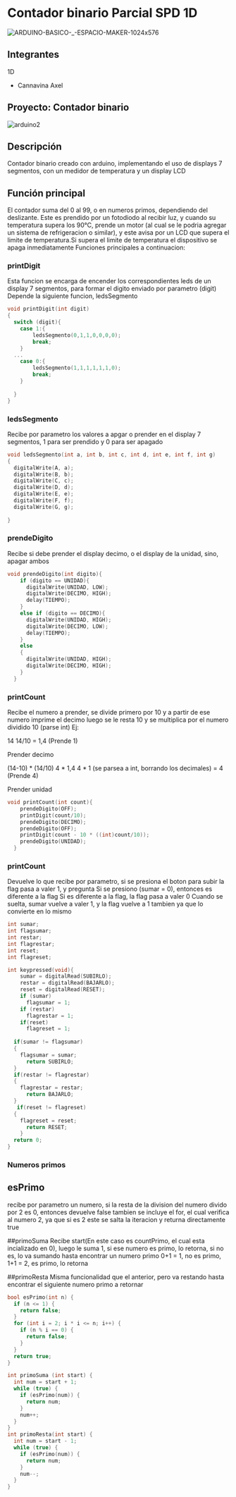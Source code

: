# Contador binario Parcial SPD 1D

![ARDUINO-BASICO-_-ESPACIO-MAKER-1024x576](https://github.com/axelhoy/spdparcialgrupo/assets/121445908/3e5ca593-c383-400d-85de-061c515ea6cb)

## Integrantes 
1D
- Cannavina Axel

## Proyecto: Contador binario

![arduino2](https://github.com/axelhoy/SPD-PARCIAL-1D/assets/121445908/712d3076-a4e3-488f-8f4d-ee691b9332b1)

## Descripción
Contador binario creado con arduino, implementando el uso de displays 7 segmentos, con un medidor de temperatura y un display LCD

## Función principal
El contador suma del 0 al 99, o en numeros primos, dependiendo del deslizante.
Este es prendido por un fotodiodo al recibir luz, y cuando su temperatura supera los 90°C, prende un motor (al cual se le podria agregar un sistema de refrigeracion o similar),
y este avisa por un LCD que supera el limite de temperatura.Si supera el limite de temperatura el dispositivo se apaga inmediatamente
Funciones principales a continuacion:

### printDigit

Esta funcion se encarga de encender los correspondientes leds de un display 7 segmentos, para formar el digito enviado por parametro (digit)
Depende la siguiente funcion, ledsSegmento

~~~ C 
void printDigit(int digit)
{
  switch (digit){
    case 1:{
		ledsSegmento(0,1,1,0,0,0,0);
      	break;
    }
  ...
    case 0:{
 		ledsSegmento(1,1,1,1,1,1,0);
      	break;
    }
    
  }
}
~~~
### ledsSegmento

Recibe por parametro los valores a apgar o prender en el display 7 segmentos, 1 para ser prendido y 0 para ser apagado
~~~ C
void ledsSegmento(int a, int b, int c, int d, int e, int f, int g)
{
  digitalWrite(A, a);
  digitalWrite(B, b);
  digitalWrite(C, c);
  digitalWrite(D, d);
  digitalWrite(E, e);
  digitalWrite(F, f);
  digitalWrite(G, g);
	
}
~~~
### prendeDigito

Recibe si debe prender el display decimo, o el display de la unidad, sino, apagar ambos
~~~ C 
void prendeDigito(int digito){
    if (digito == UNIDAD){
      digitalWrite(UNIDAD, LOW);
      digitalWrite(DECIMO, HIGH);
      delay(TIEMPO);
    }
    else if (digito == DECIMO){
      digitalWrite(UNIDAD, HIGH);
      digitalWrite(DECIMO, LOW);
      delay(TIEMPO);
    }
    else
    {
      digitalWrite(UNIDAD, HIGH);
      digitalWrite(DECIMO, HIGH);
    }
  }
~~~

### printCount

Recibe el numero a prender, se divide primero por 10 y a partir de ese numero imprime el decimo
luego se le resta 10 y se multiplica por el numero dividido 10 (parse int)
Ej:

14
14/10 
= 1,4 (Prende 1)

Prender decimo

(14-10) * (14/10)
4 * 1,4 
4 * 1 (se parsea a int, borrando los decimales)
= 4 (Prende 4)

Prender unidad

~~~ C
void printCount(int count){
  	prendeDigito(OFF);
    printDigit(count/10);
   	prendeDigito(DECIMO);
    prendeDigito(OFF);
    printDigit(count - 10 * ((int)count/10));
    prendeDigito(UNIDAD);
  }
~~~
### printCount
Devuelve lo que recibe por parametro, si se presiona el boton para subir la flag pasa a valer 1, y pregunta
Si se presiono (sumar = 0), entonces es diferente a la flag
Si es diferente a la flag, la flag pasa a valer 0
Cuando se suelta, sumar vuelve a valer 1, y la flag vuelve a 1 tambien ya que lo convierte en lo mismo
~~~ C
int sumar;
int flagsumar;
int restar;
int flagrestar;
int reset;
int flagreset;

int keypressed(void){
  	sumar = digitalRead(SUBIRLO);
  	restar = digitalRead(BAJARLO);
  	reset = digitalRead(RESET);
  	if (sumar)
      flagsumar = 1;
  	if (restar)
      flagrestar = 1;
  	if(reset)
      flagreset = 1;
 	
  if(sumar != flagsumar)
  {
    flagsumar = sumar;
      return SUBIRLO;
  }
  if(restar != flagrestar)
  {
    flagrestar = restar;
      return BAJARLO;
  }
   if(reset != flagreset)
  {
    flagreset = reset;
      return RESET;
    }
  return 0;
}
~~~
### Numeros primos
## esPrimo
recibe por parametro un numero, si la resta de la division del numero divido por 2 es 0, entonces devuelve false
tambien se incluye el for, el cual verifica al numero 2, ya que si es 2 este se salta la iteracion y returna directamente true

##primoSuma
Recibe start(En este caso es countPrimo, el cual esta incializado en 0), luego le suma 1, si ese numero es primo, lo retorna, si no es, lo va sumando hasta encontrar un numero primo
0+1 = 1, no es primo, 1+1 = 2, es primo, lo retorna

##primoResta
Misma funcionalidad que el anterior, pero va restando hasta encontrar el siguiente numero primo a retornar
~~~ C
bool esPrimo(int n) {
  if (n <= 1) {
    return false;
  }
  for (int i = 2; i * i <= n; i++) {
    if (n % i == 0) {
      return false;
    }
  }
  return true;
}

int primoSuma (int start) {
  int num = start + 1;
  while (true) {
    if (esPrimo(num)) {
      return num;
    }
    num++;
  }
}
int primoResta(int start) {
  int num = start - 1;
  while (true) {
    if (esPrimo(num)) {
      return num;
    }
    num--;
  }
}
~~~
